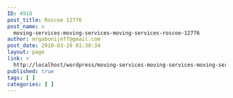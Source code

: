 ```yaml
---
ID: 4918
post_title: Roscoe 12776
post_name: >
  moving-services-moving-services-moving-services-roscoe-12776
author: mrgabonijeff@gmail.com
post_date: 2018-03-28 01:38:34
layout: page
link: >
  http://localhost/wordpress/moving-services-moving-services-moving-services-roscoe-12776/
published: true
tags: [ ]
categories: [ ]
---
```

